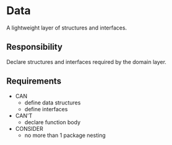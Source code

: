 # Data

A lightweight layer of structures and interfaces.

## Responsibility

Declare structures and interfaces required by the domain layer.

## Requirements

* CAN
    * define data structures
    * define interfaces
* CAN'T
    * declare function body
* CONSIDER
    * no more than 1 package nesting
